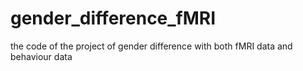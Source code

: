 # gender_difference_fMRI
the code of the project of gender difference with both fMRI data and behaviour data
